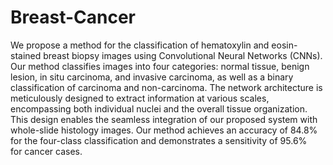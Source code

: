# Breast-Cancer

We propose a method for the classification of hematoxylin and eosin-stained breast biopsy images using Convolutional Neural Networks (CNNs). Our method classifies images into four categories: normal tissue, benign lesion, in situ carcinoma, and invasive carcinoma, as well as a binary classification of carcinoma and non-carcinoma. The network architecture is meticulously designed to extract information at various scales, encompassing both individual nuclei and the overall tissue organization. This design enables the seamless integration of our proposed system with whole-slide histology images. Our method achieves an accuracy of 84.8% for the four-class classification and demonstrates a sensitivity of 95.6% for cancer cases.
